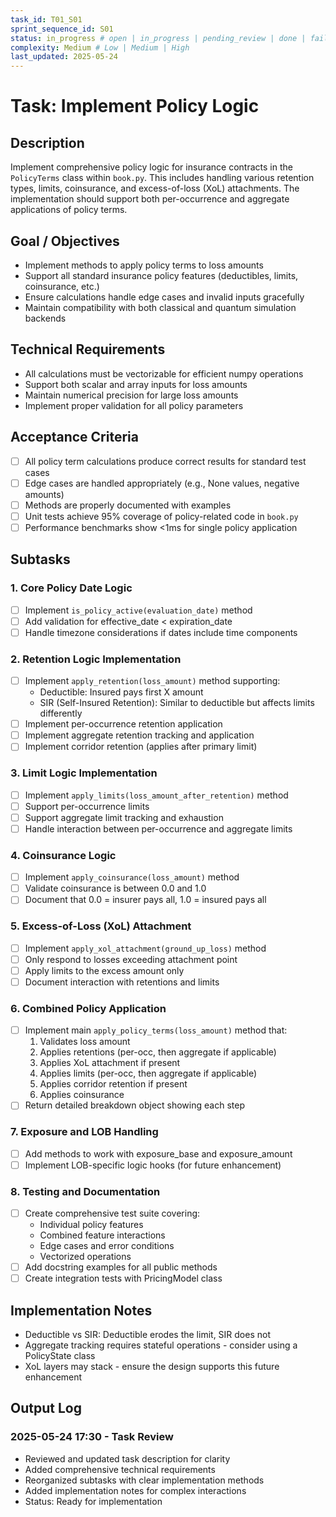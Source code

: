 ```yaml
---
task_id: T01_S01
sprint_sequence_id: S01
status: in_progress # open | in_progress | pending_review | done | failed | blocked
complexity: Medium # Low | Medium | High
last_updated: 2025-05-24
---
```


# Task: Implement Policy Logic

## Description
Implement comprehensive policy logic for insurance contracts in the `PolicyTerms` class within `book.py`. This includes handling various retention types, limits, coinsurance, and excess-of-loss (XoL) attachments. The implementation should support both per-occurrence and aggregate applications of policy terms.

## Goal / Objectives
- Implement methods to apply policy terms to loss amounts
- Support all standard insurance policy features (deductibles, limits, coinsurance, etc.)
- Ensure calculations handle edge cases and invalid inputs gracefully
- Maintain compatibility with both classical and quantum simulation backends

## Technical Requirements
- All calculations must be vectorizable for efficient numpy operations
- Support both scalar and array inputs for loss amounts
- Maintain numerical precision for large loss amounts
- Implement proper validation for all policy parameters

## Acceptance Criteria
- [ ] All policy term calculations produce correct results for standard test cases
- [ ] Edge cases are handled appropriately (e.g., None values, negative amounts)
- [ ] Methods are properly documented with examples
- [ ] Unit tests achieve 95% coverage of policy-related code in `book.py`
- [ ] Performance benchmarks show <1ms for single policy application

## Subtasks

### 1. Core Policy Date Logic
- [ ] Implement `is_policy_active(evaluation_date)` method
- [ ] Add validation for effective_date < expiration_date
- [ ] Handle timezone considerations if dates include time components

### 2. Retention Logic Implementation
- [ ] Implement `apply_retention(loss_amount)` method supporting:
  - Deductible: Insured pays first X amount
  - SIR (Self-Insured Retention): Similar to deductible but affects limits differently
- [ ] Implement per-occurrence retention application
- [ ] Implement aggregate retention tracking and application
- [ ] Implement corridor retention (applies after primary limit)

### 3. Limit Logic Implementation  
- [ ] Implement `apply_limits(loss_amount_after_retention)` method
- [ ] Support per-occurrence limits
- [ ] Support aggregate limit tracking and exhaustion
- [ ] Handle interaction between per-occurrence and aggregate limits

### 4. Coinsurance Logic
- [ ] Implement `apply_coinsurance(loss_amount)` method
- [ ] Validate coinsurance is between 0.0 and 1.0
- [ ] Document that 0.0 = insurer pays all, 1.0 = insured pays all

### 5. Excess-of-Loss (XoL) Attachment
- [ ] Implement `apply_xol_attachment(ground_up_loss)` method
- [ ] Only respond to losses exceeding attachment point
- [ ] Apply limits to the excess amount only
- [ ] Document interaction with retentions and limits

### 6. Combined Policy Application
- [ ] Implement main `apply_policy_terms(loss_amount)` method that:
  1. Validates loss amount
  2. Applies retentions (per-occ, then aggregate if applicable)
  3. Applies XoL attachment if present
  4. Applies limits (per-occ, then aggregate if applicable)  
  5. Applies corridor retention if present
  6. Applies coinsurance
- [ ] Return detailed breakdown object showing each step

### 7. Exposure and LOB Handling
- [ ] Add methods to work with exposure_base and exposure_amount
- [ ] Implement LOB-specific logic hooks (for future enhancement)

### 8. Testing and Documentation
- [ ] Create comprehensive test suite covering:
  - Individual policy features
  - Combined feature interactions
  - Edge cases and error conditions
  - Vectorized operations
- [ ] Add docstring examples for all public methods
- [ ] Create integration tests with PricingModel class

## Implementation Notes
- Deductible vs SIR: Deductible erodes the limit, SIR does not
- Aggregate tracking requires stateful operations - consider using a PolicyState class
- XoL layers may stack - ensure the design supports this future enhancement

## Output Log

### 2025-05-24 17:30 - Task Review
- Reviewed and updated task description for clarity
- Added comprehensive technical requirements
- Reorganized subtasks with clear implementation methods
- Added implementation notes for complex interactions
- Status: Ready for implementation